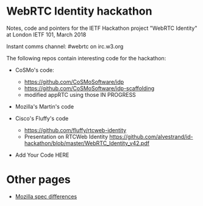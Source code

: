# WebRTC Identity hackathon

Notes, code and pointers for the IETF Hackathon project "WebRTC Identity" at London IETF 101, March 2018

Instant comms channel: #webrtc on irc.w3.org

The following repos contain interesting code for the hackathon:
* CoSMo's code:
  - https://github.com/CoSMoSoftware/idp
  - https://github.com/CoSMoSoftware/idp-scaffolding
  - modified appRTC using those IN PROGRESS


* Mozilla's Martin's code

* Cisco's Fluffy's code
  - https://github.com/fluffy/rtcweb-identity
  - Presentation on RTCWeb Identity https://github.com/alvestrand/id-hackathon/blob/master/WebRTC_Identity_v42.pdf

* Add Your Code HERE 

# Other pages

* [Mozilla spec differences](https://github.com/alvestrand/id-hackathon/blob/master/mozilla-spec-diffs.md)

